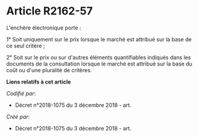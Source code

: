 # Article R2162-57

L'enchère électronique porte :

1° Soit uniquement sur le prix lorsque le marché est attribué sur la base de ce seul critère ;

2° Soit sur le prix ou sur d'autres éléments quantifiables indiqués dans les documents de la consultation lorsque le marché
est attribué sur la base du coût ou d'une pluralité de critères.

**Liens relatifs à cet article**

_Codifié par_:

  - Décret n°2018-1075 du 3 décembre 2018 - art.

_Créé par_:

  - Décret n°2018-1075 du 3 décembre 2018 - art.
